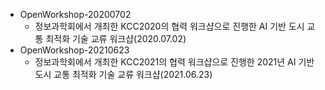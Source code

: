 
* OpenWorkshop-20200702
  * 정보과학회에서 개최한 KCC2020의 협력 워크샵으로 진행한 AI 기반 도시 교통 최적화 기술 교류 워크샵(2020.07.02)
* OpenWorkshop-20210623
  * 정보과학회에서 개최한 KCC2021의 협력 워크샵으로 진행한 2021년 AI 기반 도시 교통 최적화 기술 교류 워크샵(2021.06.23)
